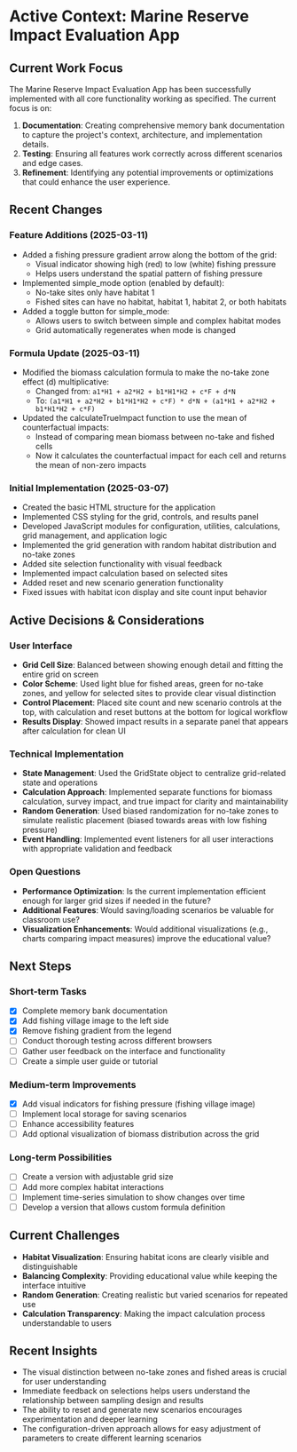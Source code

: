 # Active Context: Marine Reserve Impact Evaluation App

## Current Work Focus

The Marine Reserve Impact Evaluation App has been successfully implemented with all core functionality working as specified. The current focus is on:

1. **Documentation**: Creating comprehensive memory bank documentation to capture the project's context, architecture, and implementation details.
2. **Testing**: Ensuring all features work correctly across different scenarios and edge cases.
3. **Refinement**: Identifying any potential improvements or optimizations that could enhance the user experience.

## Recent Changes

### Feature Additions (2025-03-11)
- Added a fishing pressure gradient arrow along the bottom of the grid:
  - Visual indicator showing high (red) to low (white) fishing pressure
  - Helps users understand the spatial pattern of fishing pressure
- Implemented simple_mode option (enabled by default):
  - No-take sites only have habitat 1
  - Fished sites can have no habitat, habitat 1, habitat 2, or both habitats
- Added a toggle button for simple_mode:
  - Allows users to switch between simple and complex habitat modes
  - Grid automatically regenerates when mode is changed

### Formula Update (2025-03-11)
- Modified the biomass calculation formula to make the no-take zone effect (d) multiplicative:
  - Changed from: `a1*H1 + a2*H2 + b1*H1*H2 + c*F + d*N`
  - To: `(a1*H1 + a2*H2 + b1*H1*H2 + c*F) * d*N + (a1*H1 + a2*H2 + b1*H1*H2 + c*F)`
- Updated the calculateTrueImpact function to use the mean of counterfactual impacts:
  - Instead of comparing mean biomass between no-take and fished cells
  - Now it calculates the counterfactual impact for each cell and returns the mean of non-zero impacts

### Initial Implementation (2025-03-07)
- Created the basic HTML structure for the application
- Implemented CSS styling for the grid, controls, and results panel
- Developed JavaScript modules for configuration, utilities, calculations, grid management, and application logic
- Implemented the grid generation with random habitat distribution and no-take zones
- Added site selection functionality with visual feedback
- Implemented impact calculation based on selected sites
- Added reset and new scenario generation functionality
- Fixed issues with habitat icon display and site count input behavior

## Active Decisions & Considerations

### User Interface
- **Grid Cell Size**: Balanced between showing enough detail and fitting the entire grid on screen
- **Color Scheme**: Used light blue for fished areas, green for no-take zones, and yellow for selected sites to provide clear visual distinction
- **Control Placement**: Placed site count and new scenario controls at the top, with calculation and reset buttons at the bottom for logical workflow
- **Results Display**: Showed impact results in a separate panel that appears after calculation for clean UI

### Technical Implementation
- **State Management**: Used the GridState object to centralize grid-related state and operations
- **Calculation Approach**: Implemented separate functions for biomass calculation, survey impact, and true impact for clarity and maintainability
- **Random Generation**: Used biased randomization for no-take zones to simulate realistic placement (biased towards areas with low fishing pressure)
- **Event Handling**: Implemented event listeners for all user interactions with appropriate validation and feedback

### Open Questions
- **Performance Optimization**: Is the current implementation efficient enough for larger grid sizes if needed in the future?
- **Additional Features**: Would saving/loading scenarios be valuable for classroom use?
- **Visualization Enhancements**: Would additional visualizations (e.g., charts comparing impact measures) improve the educational value?

## Next Steps

### Short-term Tasks
- [x] Complete memory bank documentation
- [x] Add fishing village image to the left side
- [x] Remove fishing gradient from the legend
- [ ] Conduct thorough testing across different browsers
- [ ] Gather user feedback on the interface and functionality
- [ ] Create a simple user guide or tutorial

### Medium-term Improvements
- [x] Add visual indicators for fishing pressure (fishing village image)
- [ ] Implement local storage for saving scenarios
- [ ] Enhance accessibility features
- [ ] Add optional visualization of biomass distribution across the grid

### Long-term Possibilities
- [ ] Create a version with adjustable grid size
- [ ] Add more complex habitat interactions
- [ ] Implement time-series simulation to show changes over time
- [ ] Develop a version that allows custom formula definition

## Current Challenges

- **Habitat Visualization**: Ensuring habitat icons are clearly visible and distinguishable
- **Balancing Complexity**: Providing educational value while keeping the interface intuitive
- **Random Generation**: Creating realistic but varied scenarios for repeated use
- **Calculation Transparency**: Making the impact calculation process understandable to users

## Recent Insights

- The visual distinction between no-take zones and fished areas is crucial for user understanding
- Immediate feedback on selections helps users understand the relationship between sampling design and results
- The ability to reset and generate new scenarios encourages experimentation and deeper learning
- The configuration-driven approach allows for easy adjustment of parameters to create different learning scenarios
